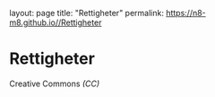 
layout: page
title: "Rettigheter"
permalink: https://n8-m8.github.io//Rettigheter

# Rettigheter

Creative Commons *(CC)*